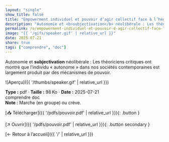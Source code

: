 ```yaml
---
layout: "single"
show_title: false
title: "Empowerment individuel et pouvoir d’agir collectif face à l’hégémonie capitaliste mondiale"
description: "Autonomie et <b>subjectivation</b> néolibérale : Les théoriciens critiques ont montré que l’individu « autonome » dans nos sociétés contemporaines est largement produit par des mécanismes de pouvoir."
permalink: /o/empowerment-individuel-et-pouvoir-d-agir-collectif-face-l-h-g-monie-capitaliste-mondiale/
image: "{{ '/gifs/speaker.gif' | relative_url }}"
date: 2025-07-21
share: true
tags: ["comprendre", "doc"]
---
```



Autonomie et <b>subjectivation</b> néolibérale : Les théoriciens critiques ont montré que l’individu « autonome » dans nos sociétés contemporaines est largement produit par des mécanismes de pouvoir.

![Aperçu]({{ '/thumbs/speaker.gif' | relative_url }})

<div class="info-box"><strong>Type :</strong> pdf · <strong>Taille :</strong> 98 Ko · <strong>Date :</strong> 2025-07-21</div>

<div class="tags"><span class="tag">comprendre</span> <span class="tag">doc</span></div>

<div class="notice notice--info"><strong>Note :</strong> Marche (en groupe) ou crève.</div>

[📥 Télécharger]({{ '/pdfs/pouvoir.pdf' | relative_url }}){: .button }

[↗ Ouvrir]({{ '/pdfs/pouvoir.pdf' | relative_url }}){: .button secondary }

[← Retour à l’accueil]({{ '/' | relative_url }})
